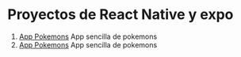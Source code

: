 # Proyectos de React Native y expo

1. <a href="/prueba/">App Pokemons</a> App sencilla de pokemons 
2. <a href="/Reconocimiento_De_Enfermedades_En_Plantas/">App Pokemons</a> App sencilla de pokemons 